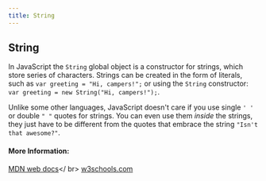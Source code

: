 ```yaml
---
title: String
---
```

## String

In JavaScript the `String` global object is a constructor for strings, which store series of characters. Strings can be created in the form of literals, such as `var greeting = "Hi, campers!";` or using the `String` constructor: `var greeting = new String("Hi, campers!");`.

Unlike some other languages, JavaScript doesn't care if you use single `' '` or double `" "` quotes for strings. You can even use them *inside* the strings, they just have to be different from the quotes that embrace the string `"Isn't that awesome?"`.

#### More Information:
<!-- Please add any articles you think might be helpful to read before writing the article -->

[MDN web docs](https://developer.mozilla.org/en-US/docs/Web/JavaScript/Reference/Global_Objects/String)</ br>
[w3schools.com](https://www.w3schools.com/jsref/jsref_obj_string.asp)

